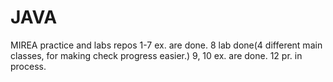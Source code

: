 # JAVA
MIREA practice and labs repos
1-7 ex. are done. 
8 lab done(4 different main classes, for making check progress easier.) 
9, 10 ex. are done. 
12 pr. in process.
